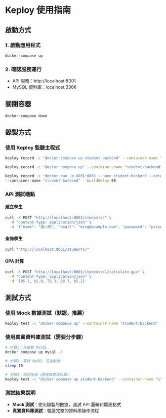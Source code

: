 # Keploy 使用指南

## 啟動方式

### 1. 啟動應用程式
```bash
docker-compose up
```

### 2. 確認服務運行
- API 服務：http://localhost:8001
- MySQL 資料庫：localhost:3306

## 關閉容器

```bash
docker-compose down
```

## 錄製方式

### 使用 Keploy 監聽主程式
```bash
keploy record -c "docker-compose up student-backend" --container-name "student-backend" --buildDelay 60

keploy record -c "docker compose up" --container-name "student-backend" -n "keploy-network" --buildDelay 60

keploy record -c "docker run -p 8001:8001 --name student-backend --network keploy-network student-api:latest" \
--container-name "student-backend" --buildDelay 60


```

### API 測試端點

#### 建立學生
```bash
curl -X POST "http://localhost:8001/students/" \
  -H "Content-Type: application/json" \
  -d '{"name": "張小明", "email": "ming@example.com", "password": "password123"}'
```

#### 查詢學生
```bash
curl "http://localhost:8001/students/"
```

#### GPA 計算
```bash
curl -X POST "http://localhost:8001/students/1/calculate-gpa" \
  -H "Content-Type: application/json" \
  -d '[85.5, 92.0, 78.3, 88.7, 91.2]'
```

## 測試方式

### 使用 Mock 數據測試（默認，推薦）
```bash
keploy test -c "docker compose up" --container-name "student-backend" -n "keploy-network" --delay 10 --buildDelay 60
```

### 使用真實資料庫測試（需要分步驟）
```bash
# 步驟1：先啟動 MySQL
docker compose up mysql -d

# 步驟2：等待 MySQL 完全啟動
sleep 15

# 步驟3：測試後端（連接真實資料庫）
keploy test -c "docker compose up student-backend" --container-name "student-backend" --mocking=false --delay 30 --buildDelay 120
```

### 測試結果說明
- **Mock 測試**：使用錄製的數據，測試 API 邏輯和響應格式
- **真實資料庫測試**：驗證完整的資料庫操作流程